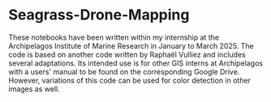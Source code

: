 # Seagrass-Drone-Mapping
These notebooks have been written within my internship at the Archipelagos Institute of Marine Research in January to March 2025. The code is based on another code written by Raphaël Vulliez and includes several adaptations. Its intended use is for other GIS interns at Archipelagos with a users' manual to be found on the corresponding Google Drive. However, variations of this code can be used for color detection in other images as well. 
